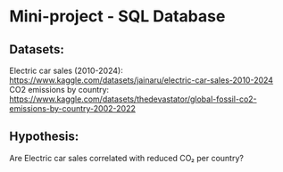 # Mini-project - SQL Database

## Datasets:
Electric car sales (2010-2024): https://www.kaggle.com/datasets/jainaru/electric-car-sales-2010-2024 \
CO2 emissions by country: https://www.kaggle.com/datasets/thedevastator/global-fossil-co2-emissions-by-country-2002-2022

## Hypothesis:
Are Electric car sales correlated with reduced CO₂ per country?
